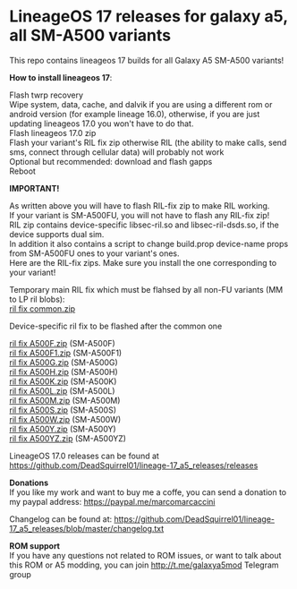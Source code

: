 # LineageOS 17 releases for galaxy a5, all SM-A500 variants

This repo contains lineageos 17 builds for all Galaxy A5 SM-A500 variants!

<b>How to install lineageos 17</b>:

Flash twrp recovery <br />
Wipe system, data, cache, and dalvik if you are using a different rom or android version (for example lineage 16.0), otherwise, if you are just updating lineageos 17.0 you won't have to do that. <br />
Flash lineageos 17.0 zip <br />
Flash your variant's RIL fix zip otherwise RIL (the ability to make calls, send sms, connect through cellular data) will probably not work <br />
Optional but recommended: download and flash gapps <br />
Reboot


<b>IMPORTANT!</b>

As written above you will have to flash RIL-fix zip to make RIL working. <br />
If your variant is SM-A500FU, you will not have to flash any RIL-fix zip! <br />
RIL zip contains device-specific libsec-ril.so and libsec-ril-dsds.so, if the device supports dual sim. <br />
In addition it also contains a script to change build.prop device-name props from SM-A500FU ones to your variant's ones. <br />
Here are the RIL-fix zips. Make sure you install the one corresponding to your variant!

Temporary main RIL fix which must be flahsed by all non-FU variants (MM to LP ril blobs): <br />
[ril fix common.zip](https://drive.google.com/open?id=1ecewhS0uUGGGOQk_qhTwsqeEm2LoLLvW)

Device-specific ril fix to be flashed after the common one

[ril fix A500F.zip](https://drive.google.com/open?id=1RaZ4vT7PLi3rLVpvddfOvVe_6DJfozzp) (SM-A500F) <br />
[ril fix A500F1.zip](https://drive.google.com/open?id=1vBhADKvWqmc7luzikOv28qpkCxjJT8wE) (SM-A500F1) <br />
[ril fix A500G.zip](https://drive.google.com/open?id=1z_kvcgDMHHF1SSUkvw4FrXe83_B3dYZ3) (SM-A500G) <br />
[ril fix A500H.zip](https://drive.google.com/open?id=1IFVjE-MUEunNaO3GmpMXO61E4Z7whjAs) (SM-A500H) <br />
[ril fix A500K.zip](https://drive.google.com/open?id=15xa8ZI5rx5KI1x7nv_4WO9fDX_hyyJj3) (SM-A500K) <br />
[ril fix A500L.zip](https://drive.google.com/open?id=11YTjG0_9-R0OwNETODna5R6bfUCpdVZP) (SM-A500L) <br />
[ril fix A500M.zip](https://drive.google.com/open?id=1oZ4U7bej-SKlimKPbiVpAvDjnryeQDXB) (SM-A500M) <br />
[ril fix A500S.zip](https://drive.google.com/open?id=1AkZASnubX40OGNL9a-OzIK_N-YjjGg2-) (SM-A500S) <br />
[ril fix A500W.zip](https://drive.google.com/open?id=1RaWEFDj1IzUMiEYu_txaXS0aumyLl3Fk) (SM-A500W) <br />
[ril fix A500Y.zip](https://drive.google.com/open?id=1CcwHwCCaQkvU6p_H098dJUfdMriSKO6H) (SM-A500Y) <br />
[ril fix A500YZ.zip](https://drive.google.com/open?id=14LN5gjp9rIXXw6jXeElhMiVrNROPS8g8) (SM-A500YZ)


LineageOS 17.0 releases can be found at https://github.com/DeadSquirrel01/lineage-17_a5_releases/releases


<b>Donations</b> <br />
If you like my work and want to buy me a coffe, you can send a donation to my paypal address: https://paypal.me/marcomarcaccini <br />


Changelog can be found at: https://github.com/DeadSquirrel01/lineage-17_a5_releases/blob/master/changelog.txt


<b>ROM support</b> <br />
If you have any questions not related to ROM issues, or want to talk about this ROM or A5 modding, you can join http://t.me/galaxya5mod Telegram group
